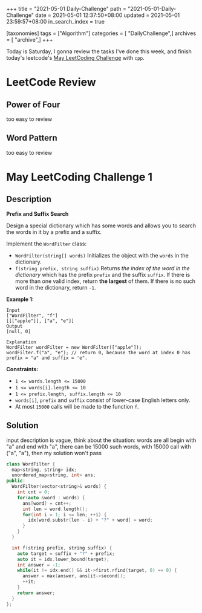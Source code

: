 +++
title = "2021-05-01 Daily-Challenge"
path = "2021-05-01-Daily-Challenge"
date = 2021-05-01 12:37:50+08:00
updated = 2021-05-01 23:59:57+08:00
in_search_index = true

[taxonomies]
tags = ["Algorithm"]
categories = [ "DailyChallenge",]
archives = [ "archive",]
+++

Today is Saturday, I gonna review the tasks I've done this week, and finish today's leetcode's [May LeetCoding Challenge](https://leetcode.com/explore/challenge/card/may-leetcoding-challenge-2021/598/week-1-may-1st-may-7th/3728/) with `cpp`.

<!-- more -->

# LeetCode Review

## Power of Four

too easy to review

## Word Pattern

too easy to review

# May LeetCoding Challenge 1

## Description

**Prefix and Suffix Search**

Design a special dictionary which has some words and allows you to search the words in it by a prefix and a suffix.

Implement the `WordFilter` class:

- `WordFilter(string[] words)` Initializes the object with the `words` in the dictionary.
- `f(string prefix, string suffix)` Returns *the index of the word in the dictionary* which has the prefix `prefix` and the suffix `suffix`. If there is more than one valid index, return **the largest** of them. If there is no such word in the dictionary, return `-1`.

 

**Example 1:**

```
Input
["WordFilter", "f"]
[[["apple"]], ["a", "e"]]
Output
[null, 0]

Explanation
WordFilter wordFilter = new WordFilter(["apple"]);
wordFilter.f("a", "e"); // return 0, because the word at index 0 has prefix = "a" and suffix = 'e".
```

 

**Constraints:**

- `1 <= words.length <= 15000`
- `1 <= words[i].length <= 10`
- `1 <= prefix.length, suffix.length <= 10`
- `words[i]`, `prefix` and `suffix` consist of lower-case English letters only.
- At most `15000` calls will be made to the function `f`.

## Solution

input description is vague, think about the situation: words are all begin with "a" and end with "a", there can be 15000 such words, with 15000 call with ("a", "a"), then my solution won't pass

``` cpp
class WordFilter {
  map<string, string> idx;
  unordered_map<string, int> ans;
public:
  WordFilter(vector<string>& words) {
    int cnt = 0;
    for(auto &word : words) {
      ans[word] = cnt++;
      int len = word.length();
      for(int i = 1; i <= len; ++i) {
        idx[word.substr(len - i) + "?" + word] = word;
      }
    }
  }

  int f(string prefix, string suffix) {
    auto target = suffix + "?" + prefix;
    auto it = idx.lower_bound(target);
    int answer = -1;
    while(it != idx.end() && it->first.rfind(target, 0) == 0) {
      answer = max(answer, ans[it->second]);
      ++it;
    }
    return answer;
  }
};
```
